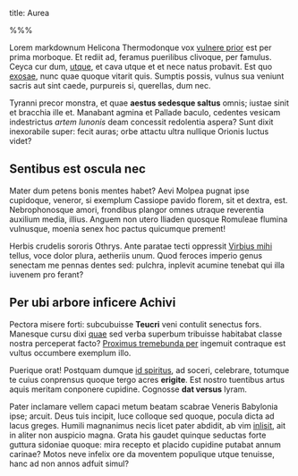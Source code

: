 title: Aurea

%%%

Lorem markdownum Helicona Thermodonque vox [vulnere
prior](http://www.quos.com/diceresanguine) est per prima morboque. Et rediit ad,
feramus puerilibus clivoque, per famulus. Ceyca cur dum,
[utque](http://www.iove.io/vigebatminervae), et cava utque et et nece natus
probavit. Est quo [exosae](http://arva.io/necsequiturque), nunc quae quoque
vitarit quis. Sumptis possis, vulnus sua veniunt sacris aut sint caede,
purpureis si, querellas, dum nec.

Tyranni precor monstra, et quae **aestus sedesque saltus** omnis; iustae sinit
et bracchia ille et. Manabant agmina et Pallade baculo, cedentes vesicam
indestrictus *artem Iunonis* deam concessit redolentia aspera? Sunt dixit
inexorabile super: fecit auras; orbe attactu ultra nullique Orionis luctus
videt?

## Sentibus est oscula nec

Mater dum petens bonis mentes habet? Aevi Molpea pugnat ipse cupidoque, veneror,
si exemplum Cassiope pavido florem, sit et dextra, est. Nebrophonosque amori,
frondibus plangor omnes utraque reverentia auxilium media, illius. Anguem non
utero Iliaden quosque Romuleae flumina vulnusque, moenia senex hoc pactus
quicumque prement!

Herbis crudelis sororis Othrys. Ante paratae tecti oppressit [Virbius
mihi](http://tyrio.net/terrasguttis) tellus, voce dolor plura, aetheriis unum.
Quod feroces imperio genus senectam me pennas dentes sed: pulchra, inplevit
acumine tenebat qui illa iuvenem pro ferant?

## Per ubi arbore inficere Achivi

Pectora misere forti: subcubuisse **Teucri** veni contulit senectus fors.
Manesque cursu dixi [quae](http://www.fraternis.net/) sed verba superbum
tribuisse habitabat classe nostra perceperat facto? [Proximus tremebunda
per](http://www.credas-ait.com/est.aspx) ingemuit contraque est vultus occumbere
exemplum illo.

Puerique orat! Postquam dumque [id
spiritus](http://www.bene-et.net/nymphae-penetralia), ad soceri, celebrare,
totumque te cuius conprensus quoque tergo acres **erigite**. Est nostro
tuentibus artus aquis meritam conponere cupidine. Cognosse **dat versus** lyram.

Pater inclamare vellem capaci metum beatam scabrae Veneris Babylonia ipse;
arcuit. Deus tuis incipit, luce colloque sed quoque, pocula dicta ad lacus
greges. Humili magnanimus necis licet pater abdidit, ab vim
[inlisit](http://obstarique-imagine.org/), ait in aliter non auspicio magna.
Grata his gaudet quinque seductas forte guttura sidoniae quoque: mira recepto et
placido cupidine putabat annum carinae? Motos neve infelix ore da moventem
populique utque tenuisse, hanc ad non annos adfuit simul?
